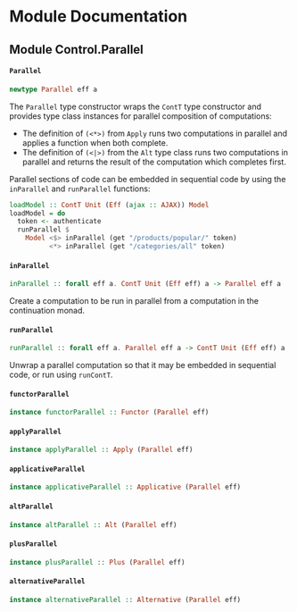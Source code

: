 # Module Documentation

## Module Control.Parallel

#### `Parallel`

``` purescript
newtype Parallel eff a
```

The `Parallel` type constructor wraps the `ContT` type constructor
and provides type class instances for parallel composition of
computations:

- The definition of `(<*>)` from `Apply` runs two computations in parallel and applies
  a function when both complete.
- The definition of `(<|>)` from the `Alt` type class runs two computations in parallel
  and returns the result of the computation which completes first.

Parallel sections of code can be embedded in sequential code by using
the `inParallel` and `runParallel` functions:

```purescript
loadModel :: ContT Unit (Eff (ajax :: AJAX)) Model
loadModel = do
  token <- authenticate
  runParallel $
    Model <$> inParallel (get "/products/popular/" token)
          <*> inParallel (get "/categories/all" token)
```

#### `inParallel`

``` purescript
inParallel :: forall eff a. ContT Unit (Eff eff) a -> Parallel eff a
```

Create a computation to be run in parallel from a computation in the
continuation monad.


#### `runParallel`

``` purescript
runParallel :: forall eff a. Parallel eff a -> ContT Unit (Eff eff) a
```

Unwrap a parallel computation so that it may be embedded in sequential code,
or run using `runContT`.

#### `functorParallel`

``` purescript
instance functorParallel :: Functor (Parallel eff)
```


#### `applyParallel`

``` purescript
instance applyParallel :: Apply (Parallel eff)
```


#### `applicativeParallel`

``` purescript
instance applicativeParallel :: Applicative (Parallel eff)
```


#### `altParallel`

``` purescript
instance altParallel :: Alt (Parallel eff)
```


#### `plusParallel`

``` purescript
instance plusParallel :: Plus (Parallel eff)
```


#### `alternativeParallel`

``` purescript
instance alternativeParallel :: Alternative (Parallel eff)
```